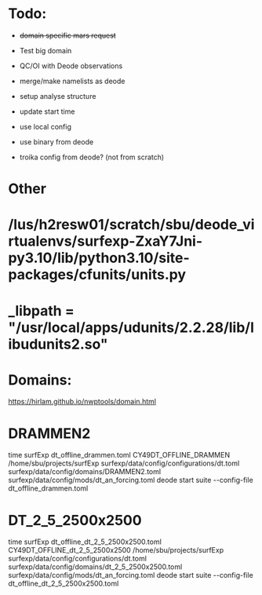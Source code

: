 

# Todo: 
- ~~domain specific mars request~~
- Test big domain
- QC/OI with Deode observations
- merge/make namelists as deode
- setup analyse structure
- update start time
- use local config
- use binary from deode

- troika config from deode? (not from scratch)

# Other
# /lus/h2resw01/scratch/sbu/deode_virtualenvs/surfexp-ZxaY7Jni-py3.10/lib/python3.10/site-packages/cfunits/units.py
# _libpath = "/usr/local/apps/udunits/2.2.28/lib/libudunits2.so"


# Domains:
https://hirlam.github.io/nwptools/domain.html


# DRAMMEN2
time surfExp dt_offline_drammen.toml CY49DT_OFFLINE_DRAMMEN /home/sbu/projects/surfExp surfexp/data/config/configurations/dt.toml surfexp/data/config/domains/DRAMMEN2.toml surfexp/data/config/mods/dt_an_forcing.toml
deode start suite --config-file dt_offline_drammen.toml

# DT_2_5_2500x2500
time surfExp dt_offline_dt_2_5_2500x2500.toml CY49DT_OFFLINE_dt_2_5_2500x2500 /home/sbu/projects/surfExp surfexp/data/config/configurations/dt.toml surfexp/data/config/domains/dt_2_5_2500x2500.toml surfexp/data/config/mods/dt_an_forcing.toml
deode start suite --config-file dt_offline_dt_2_5_2500x2500.toml
